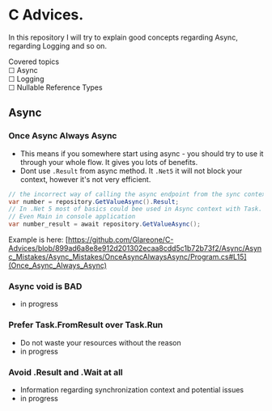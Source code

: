 # C Advices.
In this repository I will try to explain good concepts regarding Async, regarding Logging and so on.

Covered topics  
&#9744; Async  
&#9744; Logging  
&#9744; Nullable Reference Types   

## Async
### Once Async Always Async
* This means if you somewhere start using async - you should try to use it through your whole flow. It gives you lots of benefits.
* Dont use `.Result` from async method. It `.Net5` it will not block your context, however it's not very efficient.  
  
```csharp
// the incorrect way of calling the async endpoint from the sync context  
var number = repository.GetValueAsync().Result;  
// In .Net 5 most of basics could bee used in Async context with Task.  
// Even Main in console application  
var number_result = await repository.GetValueAsync();  
 ```

Example is here: [https://github.com/Glareone/C-Advices/blob/899ad6a8e8e912d201302ecaa8cdd5c1b72b73f2/Async/Async_Mistakes/Async_Mistakes/OnceAsyncAlwaysAsync/Program.cs#L15](Once_Async_Always_Async)

### Async void is BAD
* in progress

### Prefer Task.FromResult over Task.Run
* Do not waste your resources without the reason
* in progress

### Avoid .Result and .Wait at all
* Information regarding synchronization context and potential issues
* in progress


